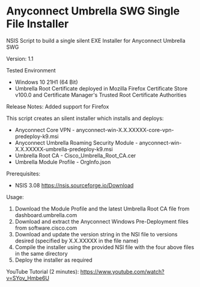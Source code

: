 #  Anyconnect Umbrella SWG Single File Installer 
NSIS Script to build a single silent EXE Installer for Anyconnect Umbrella SWG

Version: 1.1

Tested Environment
- Windows 10 21H1 (64 Bit)
- Umbrella Root Certificate deployed in Mozilla Firefox Certificate Store v100.0 and Certificate Manager's Trusted Root Certificate Authorities

Release Notes: Added support for Firefox

This script creates an silent installer which installs and deploys:
- Anyconnect Core VPN - anyconnect-win-X.X.XXXXX-core-vpn-predeploy-k9.msi
- Anyconnect Umbrella Roaming Security Module - anyconnect-win-X.X.XXXXX-umbrella-predeploy-k9.msi
- Umbrella Root CA - Cisco_Umbrella_Root_CA.cer
- Umbrella Module Profile - OrgInfo.json

Prerequisites:
- NSIS 3.08 https://nsis.sourceforge.io/Download

Usage:
1. Download the Module Profile and the latest Umbrella Root CA file from dashboard.umbrella.com
2. Download and extract the Anyconnect Windows Pre-Deployment files from software.cisco.com
3. Download and update the version string in the NSI file to versions desired (specified by X.X.XXXXX in the file name)
4. Compile the installer using the provided NSI file with the four above files in the same directory
5. Deploy the installer as required

YouTube Tutorial (2 minutes): https://www.youtube.com/watch?v=SYov_Hmbe6U
